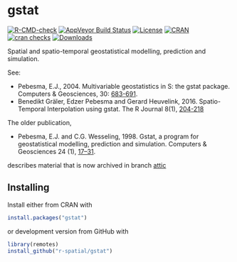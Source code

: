 gstat
=====
 <!-- badges: start -->
[![R-CMD-check](https://github.com/r-spatial/gstat/workflows/rcmdcheck/badge.svg)](https://github.com/r-spatial/gstat/actions/workflows/rcmdcheck.yml)
[![AppVeyor Build Status](https://ci.appveyor.com/api/projects/status/github/r-spatial/gstat?branch=master&svg=true)](https://ci.appveyor.com/project/edzerpebesma/gstat)
[![License](http://img.shields.io/badge/license-GPL%20%28%3E=%202%29-brightgreen.svg?style=flat)](http://www.gnu.org/licenses/gpl-2.0.html)
[![CRAN](http://www.r-pkg.org/badges/version/gstat)](https://cran.r-project.org/package=gstat)
[![cran checks](https://badges.cranchecks.info/worst/gstat.svg)](https://cran.r-project.org/web/checks/check_results_gstat.html)
[![Downloads](http://cranlogs.r-pkg.org/badges/gstat?color=brightgreen)](http://www.r-pkg.org/pkg/gstat)
<!-- badges: end -->

Spatial and spatio-temporal geostatistical modelling, prediction and simulation.

See:

* Pebesma, E.J., 2004. Multivariable geostatistics in S: the gstat package.  Computers & Geosciences, 30: [683-691](http://www.sciencedirect.com/science/article/pii/S0098300404000676).
* Benedikt Gräler, Edzer Pebesma and Gerard Heuvelink, 2016. Spatio-Temporal Interpolation using gstat. The R Journal 8(1), [204-218](https://journal.r-project.org/archive/2016-1/na-pebesma-heuvelink.pdf)

The older publication,

* Pebesma, E.J. and C.G. Wesseling, 1998. Gstat,
a program for geostatistical modelling, prediction
and simulation. Computers & Geosciences 24 (1),
[17–31](http://www.sciencedirect.com/science/article/pii/S0098300497000824).

describes material that is now archived in branch [attic](https://github.com/r-spatial/gstat/tree/attic)

## Installing

Install either from CRAN with

``` r
install.packages("gstat")
``` 

or development version from GitHub with

``` r
library(remotes)
install_github("r-spatial/gstat")
``` 
